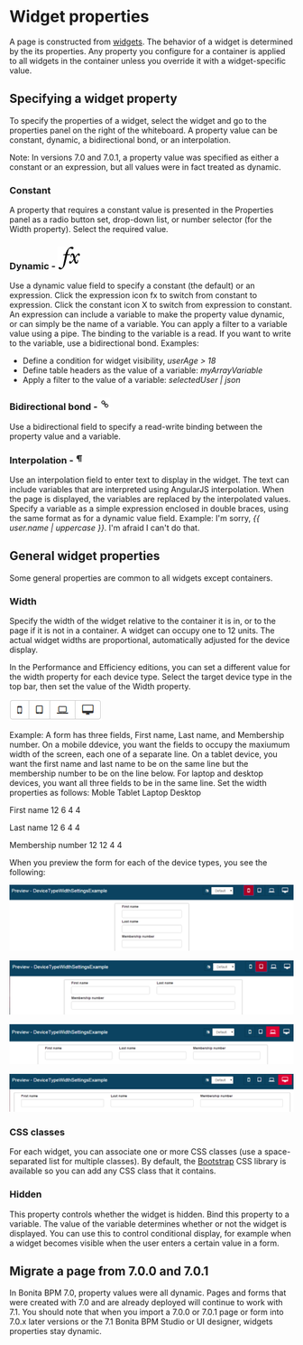 # Widget properties

A page is constructed from [widgets](widgets.md). The behavior of a widget is determined by the its properties. 
Any property you configure for a container is applied to all widgets in the container unless you override it with a widget-specific value.

## Specifying a widget property

To specify the properties of a widget, select the widget and go to the properties panel on the right of the whiteboard. A property value can be constant, dynamic, a bidirectional bond, or an interpolation.

Note: In versions 7.0 and 7.0.1, a property value was specified as either a constant or an expression, but all values were in fact treated as dynamic. 

### Constant

A property that requires a constant value is presented in the Properties panel as a radio
button
set,
drop-down list, or number selector (for the Width property). Select the required value.

### Dynamic - ![Expression icon](../images/images-6_0/UID-property-bond-expression.svg)

Use a dynamic value field to specify a constant (the default) or an expression. Click the
expression
icon fx to switch from constant to expression. Click the constant icon X to switch from expression
to
constant. An expression can include a variable to make the property value dynamic, or can simply be
the
name of a variable. You can apply a filter to a variable value using a pipe. The binding to the
variable
is a read. If you want to write to the variable, use a bidirectional bond.
Examples:

* Define a condition for widget visibility, _userAge \> 18_
* Define table headers as the value of a variable: _myArrayVariable_
* Apply a filter to the value of a variable: _selectedUser | json_

### Bidirectional bond - ![Dynamic icon](../images/images-6_0/UID-property-bond-chain.png)

Use a bidirectional field to specify a read-write binding between the
property value and a variable.

### Interpolation - ![interpolation icon](../images/images-6_0/UID-property-bond-interpolation.png)

Use an interpolation field to enter text to display in the widget. The
text can include variables that
are interpreted using AngularJS interpolation. When the page is displayed, the variables are
replaced by
the interpolated values. Specify a variable as a simple expression enclosed in double braces, using
the
same format as for a dynamic value field.
Example: I'm sorry, _{{ user.name | uppercase }}_. I'm afraid I can't do that.

## General widget properties

Some general properties are common to all widgets except containers.

### Width

Specify the width of the widget relative to the container it is in, or to the page if it is not in a container. A widget can occupy one to 12 units.
The actual widget widths are proportional, automatically adjusted for the device display.

In the Performance and Efficiency editions, you can set a different value for the width property for each device type. Select the target device type in the top bar, then set the value of the Width property.

![Device type selection](../images/images-6_0/pb-resolution.png)

Example: A form has three fields, First name, Last name, and Membership number. 
On a mobile ddevice, you want the fields to occupy the maxiumum width of the screen, each one of a separate line. 
On a tablet device, you want the first name and last name to be on the same line but the membership number to be on the line below. 
For laptop and desktop devices, you want all three fields to be in the same line. Set the width properties as follows:
Moble
Tablet
Laptop
Desktop

First name
12
6
4
4

Last name
12
6
4
4

Membership number
12
12
4
4

When you preview the form for each of the device types, you see the following:

![Device type selection](../images/images-6_0/mobile.png)

![Device type selection](../images/images-6_0/tablet.png)

![Device type selection](../images/images-6_0/laptop.png)

![Device type selection](../images/images-6_0/desktop.png)

### CSS classes

For each widget, you can associate one or more CSS classes (use a space-separated list for multiple classes). 
By default, the [Bootstrap](http://getbootstrap.com/) CSS library is available so you can add any CSS class that it contains.

### Hidden

This property controls whether the widget is hidden. Bind this property to a variable. 
The value of the variable determines whether or not the widget is displayed. You can use this to control conditional display, for example when a widget becomes visible when the user enters a certain value in a form.

## Migrate a page from 7.0.0 and 7.0.1

In Bonita BPM 7.0, property values were all dynamic. Pages and forms that were created with 7.0 and are already deployed will continue to work with 7.1\. 
You should note that when you import a 7.0.0 or 7.0.1 page or form into 7.0.x later versions or the 7.1 Bonita BPM Studio or UI designer, widgets properties stay dynamic.
